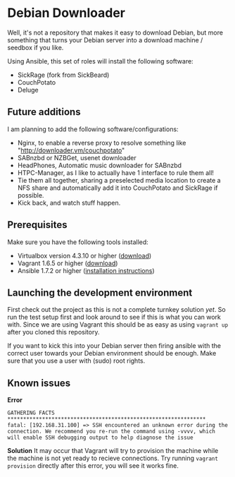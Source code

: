 Debian Downloader
===================
Well, it's not a repository that makes it easy to download Debian, but more something that turns your Debian server into a download machine / seedbox if you like.

Using Ansible, this set of roles will install the following software:

 - SickRage (fork from SickBeard)
 - CouchPotato
 - Deluge

Future additions
----------------
I am planning to add the following software/configurations:

 - Nginx, to enable a reverse proxy to resolve something like "http://downloader.vm/couchpotato"
 - SABnzbd or NZBGet, usenet downloader
 - HeadPhones, Automatic music downloader for SABnzbd
 - HTPC-Manager, as I like to actually have 1 interface to rule them all!
 - Tie them all together, sharing a preselected media location to create a NFS share and automatically add it into CouchPotato and SickRage if possible.
 - Kick back, and watch stuff happen.

Prerequisites
-
Make sure you have the following tools installed:

 - Virtualbox version 4.3.10 or higher ([download](https://www.virtualbox.org/wiki/Downloads))
 - Vagrant 1.6.5 or higher ([download](https://www.vagrantup.com/downloads.html))
 - Ansible 1.7.2 or higher ([installation instructions](http://docs.ansible.com/intro_installation.html))

Launching the development environment
-------
First check out the project as this is not a complete turnkey solution *yet*. So run the test setup first and look around to see if this is what you can work with. Since we are using Vagrant this should be as easy as using `vagrant up` after you cloned this repository.

If you want to kick this into your Debian server then firing ansible with the correct user towards your Debian environment should be enough.
Make sure that you use a user with (sudo) root rights. 


Known issues
-------

**Error**

    GATHERING FACTS *************************************************************** 
    fatal: [192.168.31.100] => SSH encountered an unknown error during the connection. We recommend you re-run the command using -vvvv, which will enable SSH debugging output to help diagnose the issue
**Solution**
It may occur that Vagrant will try to provision the machine while the machine is not yet ready to recieve connections. Try running `vagrant provision` directly after this error, you will see it works fine.